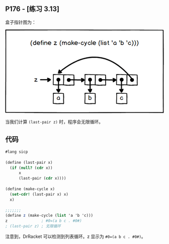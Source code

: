 ## P176 - [练习 3.13]

盒子指针图为：

![exercise_3_13](./exercise_3_13.png)

当我们计算 `(last-pair z)` 时，程序会无限循环。

## 代码

``` Scheme
#lang sicp

(define (last-pair x)
  (if (null? (cdr x))
      x 
      (last-pair (cdr x))))

(define (make-cycle x)
  (set-cdr! (last-pair x) x)
  x)

;;;;;;;
(define z (make-cycle (list 'a 'b 'c)))
z               ; #0=(a b c . #0#)
; (last-pair z) ; 无限循环
```

注意到，DrRacket 可以检测到列表循环。z 显示为 `#0=(a b c . #0#)`。